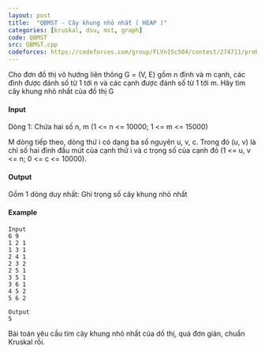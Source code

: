 ```yaml
---
layout: post
title:  "QBMST - Cây khung nhỏ nhất ( HEAP )"
categories: [kruskal, dsu, mst, graph]
code: QBMST
src: QBMST.cpp
codeforces: https://codeforces.com/group/FLVn1Sc504/contest/274711/problem/K
---
```




  



Cho đơn đồ thị vô hướng liên thông G = (V, E) gồm n đỉnh và m cạnh, các đỉnh được đánh số từ 1 tới n và các cạnh được đánh số từ 1 tới m. Hãy tìm cây khung nhỏ nhất của đồ thị G

#### Input

Dòng 1: Chứa hai số n, m (1 <= n <= 10000; 1 <= m <= 15000)

M dòng tiếp theo, dòng thứ i có dạng ba số nguyên u, v, c. Trong đó (u, v) là chỉ số hai đỉnh đầu mút của cạnh thứ i và c trọng số của cạnh đó (1 <= u, v <= n; 0 <= c <= 10000).

#### Output

Gồm 1 dòng duy nhất: Ghi trọng số cây khung nhỏ nhất

#### Example

```
Input  
6 9  
1 2 1  
1 3 1  
2 4 1  
2 3 2  
2 5 1  
3 5 1  
3 6 1  
4 5 2  
5 6 2  
  
Output  
5  
```

<!--more-->



Bài toán yêu cầu tìm cây khung nhỏ nhất của dồ thị, quá đơn giản, chuẩn Kruskal rồi.
